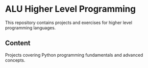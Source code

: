# ALU Higher Level Programming

This repository contains projects and exercises for higher level programming languages.

## Content

Projects covering Python programming fundamentals and advanced concepts.
